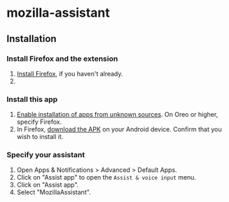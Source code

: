 # mozilla-assistant

## Installation

### Install Firefox and the extension

1. [Install Firefox](https://play.google.com/store/apps/details?id=org.mozilla.firefox&hl=en_US), if you haven't already.
2. 

### Install this app

1. [Enable installation of apps from unknown sources](https://android.gadgethacks.com/how-to/android-basics-enable-unknown-sources-sideload-apps-0161947/). 
On Oreo or higher, specify Firefox.
2. In Firefox, [download the APK](https://github.com/espertus/mozilla-assistant/blob/master/app/build/outputs/apk/debug/app-debug.apk?raw=true) on your Android device. Confirm that you wish to install it.
   

### Specify your assistant

1. Open Apps & Notifications > Advanced > Default Apps.
2. Click on "Assist app" to open the `Assist & voice input` menu.
3. Click on "Assist app".
4. Select "MozillaAssistant".
